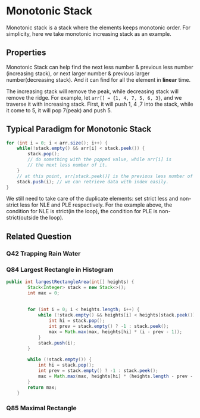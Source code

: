 # Monotonic Stack

Monotonic stack is a stack where the elements keeps monotonic order. For simplicity, here we take monotonic increasing stack as an example.

## Properties

Monotonic Stack can help find the next less number & previous less number (increasing stack), or next larger number & previous larger number(decreasing stack). And it can find for all the element in **linear** time. 

The increasing stack will remove the peak, while decreasing stack will remove the ridge. For example, let `arr[] = {1, 4, 7, 5, 6, 3}`, and we traverse it with increasing stack. First, it will push 1, 4 ,7 into the stack, while it come to 5, it will pop 7(peak) and push 5.

## Typical Paradigm for Monotonic Stack

```java
for (int i = 0; i < arr.size(); i++) {
    while(!stack.empty() && arr[i] < stack.peek()) {
        stack.pop(); 
        // do something with the popped value, while arr[i] is
        // the next less number of it.
    }
    // at this point, arr[stack.peek()] is the previous less number of arr[i]
    stack.push(i); // we can retrieve data with index easily. 
}
```

We still need to take care of the duplicate elements: set strict less and non-strict less for NLE and PLE respectively. For the example above, the condition for NLE is strict(in the loop), the condition for PLE is non-strict(outside the loop).

## Related Question

### Q42 Trapping Rain Water

### Q84 Largest Rectangle in Histogram

```java
public int largestRectangleArea(int[] heights) {
        Stack<Integer> stack = new Stack<>();
        int max = 0;
        
        
        for (int i = 0; i < heights.length; i++) {
            while (!stack.empty() && heights[i] < heights[stack.peek()]) {
                int hi = stack.pop();
                int prev = stack.empty() ? -1 : stack.peek();
                max = Math.max(max, heights[hi] * (i - prev - 1));
            }
            stack.push(i);
        }
        
        while (!stack.empty()) {
            int hi = stack.pop();
            int prev = stack.empty() ? -1 : stack.peek();
            max = Math.max(max, heights[hi] * (heights.length - prev - 1));
        }
        return max;
    }
```

### Q85 Maximal Rectangle

